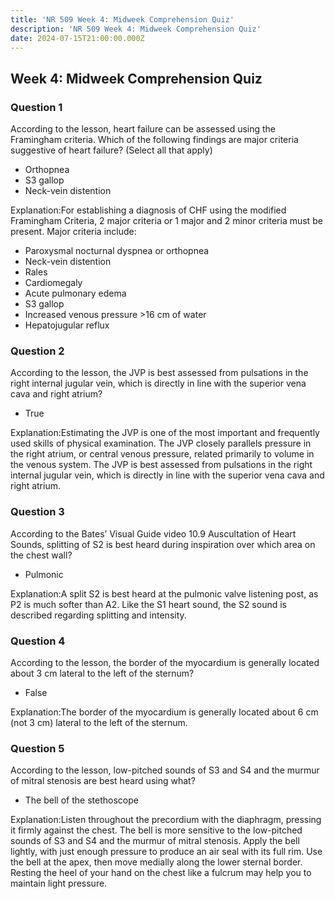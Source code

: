 ```yaml
---
title: 'NR 509 Week 4: Midweek Comprehension Quiz'
description: 'NR 509 Week 4: Midweek Comprehension Quiz'
date: 2024-07-15T21:00:00.000Z
---
```


## Week 4: Midweek Comprehension Quiz

### Question 1

According to the lesson, heart failure can be assessed using the Framingham criteria. Which of the following findings are major criteria suggestive of heart failure? (Select all that apply)

* Orthopnea
* S3 gallop
* Neck-vein distention

Explanation:For establishing a diagnosis of CHF using the modified Framingham Criteria, 2 major criteria or 1 major and 2 minor criteria must be present. Major criteria include:

* Paroxysmal nocturnal dyspnea or orthopnea
* Neck-vein distention
* Rales
* Cardiomegaly
* Acute pulmonary edema
* S3 gallop
* Increased venous pressure >16 cm of water
* Hepatojugular reflux

### Question 2

According to the lesson, the JVP is best assessed from pulsations in the right internal jugular vein, which is directly in line with the superior vena cava and right atrium?

* True

Explanation:Estimating the JVP is one of the most important and frequently used skills of physical examination. The JVP closely parallels pressure in the right atrium, or central venous pressure, related primarily to volume in the venous system. The JVP is best assessed from pulsations in the right internal jugular vein, which is directly in line with the superior vena cava and right atrium.

### Question 3

According to the Bates’ Visual Guide video 10.9 Auscultation of Heart Sounds, splitting of S2 is best heard during inspiration over which area on the chest wall?

* Pulmonic

Explanation:A split S2 is best heard at the pulmonic valve listening post, as P2 is much softer than A2. Like the S1 heart sound, the S2 sound is described regarding splitting and intensity.

### Question 4

According to the lesson, the border of the myocardium is generally located about 3 cm lateral to the left of the sternum?

* False

Explanation:The border of the myocardium is generally located about 6 cm (not 3 cm) lateral to the left of the sternum.

### Question 5

According to the lesson, low-pitched sounds of S3 and S4 and the murmur of mitral stenosis are best heard using what?

* The bell of the stethoscope

Explanation:Listen throughout the precordium with the diaphragm, pressing it firmly against the chest. The bell is more sensitive to the low-pitched sounds of S3 and S4 and the murmur of mitral stenosis. Apply the bell lightly, with just enough pressure to produce an air seal with its full rim. Use the bell at the apex, then move medially along the lower sternal border. Resting the heel of your hand on the chest like a fulcrum may help you to maintain light pressure.
